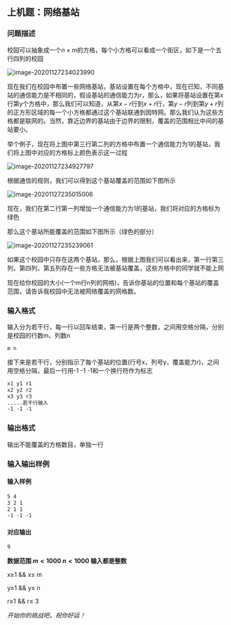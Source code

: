 ## 上机题：网络基站

### 问题描述

校园可以抽象成一个$n\times m$的方格，每个小方格可以看成一个街区，如下是一个五行四列的校园

![image-20201127234023990](C:\Users\Lenovo\AppData\Roaming\Typora\typora-user-images\image-20201127234023990.png)

现在我们在校园中布置一些网络基站，基站设置在每个方格中，现在已知，不同基站的通信能力是不相同的，假设基站的通信能力为$r$，那么，如果将基站设置在第x行第y个方格中，那么我们可以知道，从第$x-r$行到$x+r$行，第$y-r$列到第$y+r$列的正方形区域的每一个小方格都通过这个基站联通到因特网。那么我们认为这些方格都是联网的。当然，靠近边界的基站由于边界的限制，覆盖的范围相比中间的基站要小。

举个例子，现在将上图中第三行第二列的方格中布置一个通信能力为1的基站，我们将上图中对应的方格标上颜色表示这一过程

![image-20201127234927797](C:\Users\Lenovo\AppData\Roaming\Typora\typora-user-images\image-20201127234927797.png)

根据通信的规则，我们可以得到这个基站覆盖的范围如下图所示

![image-20201127235015006](C:\Users\Lenovo\AppData\Roaming\Typora\typora-user-images\image-20201127235015006.png)

现在，我们在第二行第一列增加一个通信能力为1的基站，我们将对应的方格标为绿色

那么这个基站所能覆盖的范围如下图所示（绿色的部分）

![image-20201127235239061](C:\Users\Lenovo\AppData\Roaming\Typora\typora-user-images\image-20201127235239061.png)

如果这个校园中只存在这两个基站，那么，根据上图我们可以看出来，第一行第三列，第四列，第五列存在一些方格无法被基站覆盖，这些方格中的同学就不能上网

现在给你校园的大小(一个m行n列的网格)，告诉你基站的位置和每个基站的覆盖范围，请告诉我校园中无法被网络覆盖的网格数。

### 输入格式

输入分为若干行，每一行以回车结束，第一行是两个整数，之间用空格分隔，分别是校园的行数m、列数n

```
m n
```

接下来是若干行，分别指示了每个基站的位置(行号x，列号y，覆盖能力r)，之间用空格分隔，最后一行用-1 -1 -1和一个换行符作为标志

```txt
x1 y1 r1
x2 y2 r2
x3 y3 r3
.....若干行输入
-1 -1 -1
```

### 输出格式

输出不能覆盖的方格数目，单独一行

### 输入输出样例

#### 输入样例

```txt
5 4
3 2 1
2 1 1
-1 -1 -1

```

#### 对应输出

```txt
9
```

**数据范围 $m<1000$ $n<1000$ 输入都是整数**

x$\geq$1 && x$\leq$ m

y$\geq$1 && y$\leq$ n

r$\geq$1 && r$\leq$ 3

*开始你的挑战吧，祝你好运！*